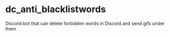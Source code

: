 # dc_anti_blacklistwords
Discord bot that can delete forbidden words in Discord and send gifs under them
